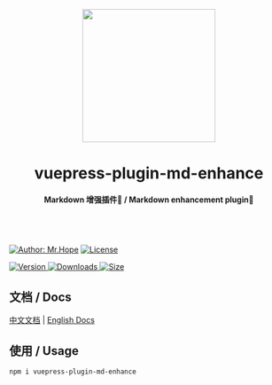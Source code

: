 <div style="text-align: center;">
  <img width="240" src="https://vuepress-theme.mrhope.site/logo.svg"/>
  <h1>vuepress-plugin-md-enhance</h1>
  <h4> Markdown 增强插件🧩 / Markdown enhancement plugin🧩</h4>
  <div style="height: 40px"></div>
</div>

[![Author: Mr.Hope](https://img.shields.io/badge/Author-Mr.Hope-blue.svg?style=for-the-badge)](https://mrhope.site)
[![License](https://img.shields.io/npm/l/@mr-hope/vuepress-plugin-md-enhance.svg?style=for-the-badge)](https://github.com/Mister-Hope/vuepress-plugin-md-enhance/blob/master/LICENSE)

[![Version](https://img.shields.io/npm/v/@mr-hope/vuepress-plugin-md-enhance.svg?style=flat-square&logo=npm) ![Downloads](https://img.shields.io/npm/dm/@mr-hope/vuepress-plugin-md-enhance.svg?style=flat-square&logo=npm) ![Size](https://img.shields.io/bundlephobia/min/@mr-hope/vuepress-plugin-md-enhance?style=flat-square&logo=npm)](https://www.npmjs.com/package/@mr-hope/vuepress-plugin-md-enhance)

## 文档 / Docs

[中文文档](https://vuepress-md-enhance.mrhope.site/) | [English Docs](https://vuepress-md-enhance.mrhope.site/en/)

## 使用 / Usage

```bash
npm i vuepress-plugin-md-enhance
```
